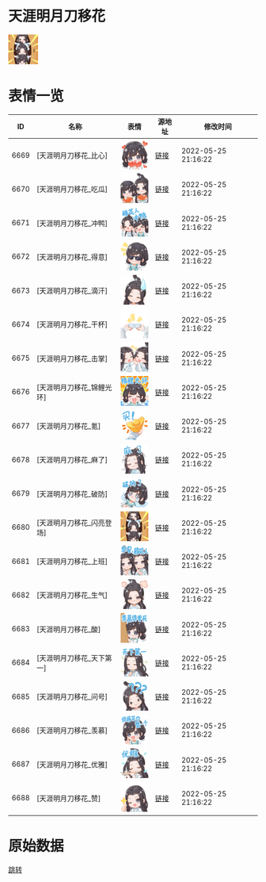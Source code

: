 # 天涯明月刀移花

<img src="./cover.png" height="60" alt="cover" />

# 表情一览

|ID|名称|表情|源地址|修改时间|
|----|----|----|----|----|
|6669|[天涯明月刀移花_比心]|<img src="./pic/006669_%5B天涯明月刀移花_比心%5D.png" height="60" alt="比心"/>|[链接](http://i0.hdslb.com/bfs/emote/14eed81b149af554e6978d8035fa15542fe28fd8.png)|2022-05-25 21:16:22|
|6670|[天涯明月刀移花_吃瓜]|<img src="./pic/006670_%5B天涯明月刀移花_吃瓜%5D.png" height="60" alt="吃瓜"/>|[链接](http://i0.hdslb.com/bfs/emote/8b59340fa00294b5beb7875e97149db29832d7ad.png)|2022-05-25 21:16:22|
|6671|[天涯明月刀移花_冲鸭]|<img src="./pic/006671_%5B天涯明月刀移花_冲鸭%5D.png" height="60" alt="冲鸭"/>|[链接](http://i0.hdslb.com/bfs/emote/8b44c646d2facebef060045086624b1a9d7c4f52.png)|2022-05-25 21:16:22|
|6672|[天涯明月刀移花_得意]|<img src="./pic/006672_%5B天涯明月刀移花_得意%5D.png" height="60" alt="得意"/>|[链接](http://i0.hdslb.com/bfs/emote/e6f2a7e3ae1ffe6aaf3c6a5c8f9a306bea359fa6.png)|2022-05-25 21:16:22|
|6673|[天涯明月刀移花_滴汗]|<img src="./pic/006673_%5B天涯明月刀移花_滴汗%5D.png" height="60" alt="滴汗"/>|[链接](http://i0.hdslb.com/bfs/emote/23a688f673574f13e20780a1df54de973d41b8a6.png)|2022-05-25 21:16:22|
|6674|[天涯明月刀移花_干杯]|<img src="./pic/006674_%5B天涯明月刀移花_干杯%5D.png" height="60" alt="干杯"/>|[链接](http://i0.hdslb.com/bfs/emote/91ca9d3e39af67b41d0d56a6660df7506e71606f.png)|2022-05-25 21:16:22|
|6675|[天涯明月刀移花_击掌]|<img src="./pic/006675_%5B天涯明月刀移花_击掌%5D.png" height="60" alt="击掌"/>|[链接](http://i0.hdslb.com/bfs/emote/bc70dbcb08b902c8ed78b445a5f0d69765b39203.png)|2022-05-25 21:16:22|
|6676|[天涯明月刀移花_锦鲤光环]|<img src="./pic/006676_%5B天涯明月刀移花_锦鲤光环%5D.png" height="60" alt="锦鲤光环"/>|[链接](http://i0.hdslb.com/bfs/emote/a450bb31b18012ba77f415f141b3657369961789.png)|2022-05-25 21:16:22|
|6677|[天涯明月刀移花_氪]|<img src="./pic/006677_%5B天涯明月刀移花_氪%5D.png" height="60" alt="氪"/>|[链接](http://i0.hdslb.com/bfs/emote/9954a24e629de0a6203ffb4a07afe3bcdc6aa586.png)|2022-05-25 21:16:22|
|6678|[天涯明月刀移花_麻了]|<img src="./pic/006678_%5B天涯明月刀移花_麻了%5D.png" height="60" alt="麻了"/>|[链接](http://i0.hdslb.com/bfs/emote/4057c8a4af5f7820e2b027a37e11c462de52bd45.png)|2022-05-25 21:16:22|
|6679|[天涯明月刀移花_破防]|<img src="./pic/006679_%5B天涯明月刀移花_破防%5D.png" height="60" alt="破防"/>|[链接](http://i0.hdslb.com/bfs/emote/b45d8c77492666f42c1999dadfd6d763f01dfbc6.png)|2022-05-25 21:16:22|
|6680|[天涯明月刀移花_闪亮登场]|<img src="./pic/006680_%5B天涯明月刀移花_闪亮登场%5D.png" height="60" alt="闪亮登场"/>|[链接](http://i0.hdslb.com/bfs/emote/3ba4a91b6a3a63ba648ef25bfcc790738ca7542a.png)|2022-05-25 21:16:22|
|6681|[天涯明月刀移花_上班]|<img src="./pic/006681_%5B天涯明月刀移花_上班%5D.png" height="60" alt="上班"/>|[链接](http://i0.hdslb.com/bfs/emote/f15ab43d36ff3ac4d868fc8a2708e4cff3c74861.png)|2022-05-25 21:16:22|
|6682|[天涯明月刀移花_生气]|<img src="./pic/006682_%5B天涯明月刀移花_生气%5D.png" height="60" alt="生气"/>|[链接](http://i0.hdslb.com/bfs/emote/19a09417189d31a1241c1d3c301770f4442dd203.png)|2022-05-25 21:16:22|
|6683|[天涯明月刀移花_酸]|<img src="./pic/006683_%5B天涯明月刀移花_酸%5D.png" height="60" alt="酸"/>|[链接](http://i0.hdslb.com/bfs/emote/7e0f2046bb3f92c45b8ec78eefecd678f1e40127.png)|2022-05-25 21:16:22|
|6684|[天涯明月刀移花_天下第一]|<img src="./pic/006684_%5B天涯明月刀移花_天下第一%5D.png" height="60" alt="天下第一"/>|[链接](http://i0.hdslb.com/bfs/emote/9498819c5b8ff3602a2a8f4638a2837b6e361bd6.png)|2022-05-25 21:16:22|
|6685|[天涯明月刀移花_问号]|<img src="./pic/006685_%5B天涯明月刀移花_问号%5D.png" height="60" alt="问号"/>|[链接](http://i0.hdslb.com/bfs/emote/2cf511768c56938e0d4f4ee0835026b9a8ea05ce.png)|2022-05-25 21:16:22|
|6686|[天涯明月刀移花_羡慕]|<img src="./pic/006686_%5B天涯明月刀移花_羡慕%5D.png" height="60" alt="羡慕"/>|[链接](http://i0.hdslb.com/bfs/emote/3d0052441e91dbea5d0af18c526d2e7d4f3b54d7.png)|2022-05-25 21:16:22|
|6687|[天涯明月刀移花_优雅]|<img src="./pic/006687_%5B天涯明月刀移花_优雅%5D.png" height="60" alt="优雅"/>|[链接](http://i0.hdslb.com/bfs/emote/92219cb1a144cb91a74de8e778b4d5778a2d0e6f.png)|2022-05-25 21:16:22|
|6688|[天涯明月刀移花_赞]|<img src="./pic/006688_%5B天涯明月刀移花_赞%5D.png" height="60" alt="赞"/>|[链接](http://i0.hdslb.com/bfs/emote/57d789cd0bc49d79ff5420217e0ed2e2f871fadd.png)|2022-05-25 21:16:22|

# 原始数据

[跳转](./raw.json)

